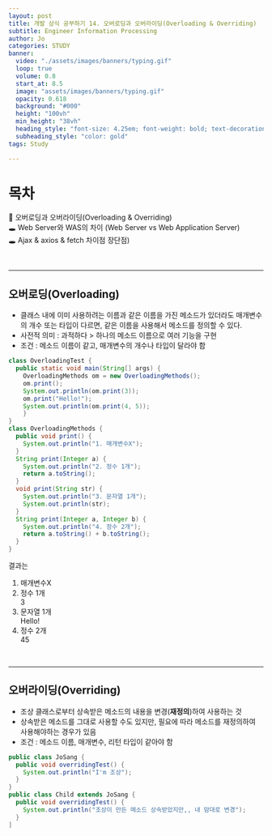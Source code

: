 ```yaml
---
layout: post
title: 개발 상식 공부하기 14. 오버로딩과 오버라이딩(Overloading & Overriding)
subtitle: Engineer Information Processing
author: Jo
categories: STUDY
banner:
  video: "./assets/images/banners/typing.gif"
  loop: true
  volume: 0.8
  start_at: 8.5
  image: "assets/images/banners/typing.gif"
  opacity: 0.618
  background: "#000"
  height: "100vh"
  min_height: "38vh"
  heading_style: "font-size: 4.25em; font-weight: bold; text-decoration: underline"
  subheading_style: "color: gold"
tags: Study

---
```


# 목차
📌 오버로딩과 오버라이딩(Overloading & Overriding) <br>
🕳 Web Server와 WAS의 차이 (Web Server vs Web Application Server) <br>
🕳 Ajax & axios & fetch 차이점 장단점) <br>

<br>
<hr>


## 오버로딩(Overloading)
- 클래스 내에 이미 사용하려는 이름과 같은 이름을 가진 메소드가 있더라도 매개변수의 개수 또는 타입이 다르면, 같은 이름을 사용해서 메소드를 정의할 수 있다.
- 사전적 의미 : 과적하다 > 하나의 메소드 이름으로 여러 기능을 구현
- 조건 : 메소드 이름이 같고, 매개변수의 개수나 타입이 달라야 함
```java
class OverloadingTest {
  public static void main(String[] args) {
    OverloadingMethods om = new OverloadingMethods();
    om.print();
    System.out.println(om.print(3));
    om.print("Hello!");
    System.out.println(om.print(4, 5));
    }
}
class OverloadingMethods {
  public void print() {
    System.out.println("1. 매개변수X");
  }
  String print(Integer a) {
    System.out.println("2. 정수 1개");
    return a.toString();
  }
  void print(String str) {
    System.out.println("3. 문자열 1개");
    System.out.println(str);
  }  
  String print(Integer a, Integer b) {
    System.out.println("4. 정수 2개");
    return a.toString() + b.toString();
  }
}
```
결과는 
1. 매개변수X <br>
2. 정수 1개 <br>
3 <br>
3. 문자열 1개 <br>
Hello! <br>
4. 정수 2개 <br>
45 <br>
<br>
<hr>

## 오버라이딩(Overriding)
- 조상 클래스로부터 상속받은 메소드의 내용을 변경(<b>재정의</b>)하여 사용하는 것
- 상속받은 메소드를 그대로 사용할 수도 있지만, 필요에 따라 메소드를 재정의하여 사용해야하는 경우가 있음
- 조건 : 메소드 이름, 매개변수, 리턴 타입이 같아야 함
```java
public class JoSang {
  public void overridingTest() {
    System.out.println("I'm 조상");
  }
}
public class Child extends JoSang {
  public void overridingTest() {
    System.out.println("조상이 만든 메소드 상속받았지만,, 내 맘대로 변경");
  }
]
```























